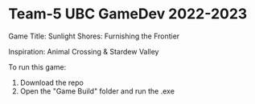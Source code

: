 # Team-5 UBC GameDev 2022-2023
Game Title: Sunlight Shores: Furnishing the Frontier

Inspiration: Animal Crossing & Stardew Valley

To run this game:
1. Download the repo
2. Open the "Game Build" folder and run the .exe

